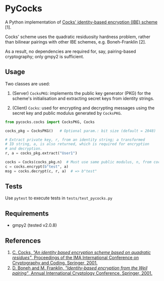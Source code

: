 # PyCocks

A Python implementation of [Cocks' identity-based encryption (IBE) scheme](https://en.wikipedia.org/wiki/Cocks_IBE_scheme) [1].

Cocks' scheme uses the quadratic residuosity hardness problem, rather than bilinear pairings with other IBE schemes, e.g. Boneh-Franklin [2]. 

As a result, no dependencies are required for, say, pairing-based cryptography; only gmpy2 is sufficient.

## Usage

Two classes are used:

1. (Server) ```CocksPKG```: implements the public key generator (PKG) for the scheme's initialisation and extracting secret keys from identity strings.

2. (Client) ```Cocks```: used for encrypting and decrypting messages using the secret key and public modulus generated by ```CocksPKG```.

```python
from pycocks.cocks import CocksPKG, Cocks

cocks_pkg = CocksPKG()   # Optional param.: bit size (default = 2048)

# Extract private key, r, from an identity string; a transformed
# ID string, a, is also returned, which is required for encryption
# and decryption.
r, a = cocks_pkg.extract("User1")

cocks = Cocks(cocks_pkg.n)  # Must use same public modulus, n, from cocks_pkg
c = cocks.encrypt(b"test", a)
msg = cocks.decrypt(c, r, a)  # => b"test"
```

## Tests

Use ```pytest``` to execute tests in ```tests/test_pycocks.py```

## Requirements

- gmpy2 (tested v2.0.8)

## References

1. [C. Cocks, *"An identity based encryption scheme based on quadratic residues"*, Proceedings of the IMA International Conference on Cryptography and Coding. Springer, 2001.](https://link.springer.com/chapter/10.1007/3-540-45325-3_32)
2. [D. Boneh and M. Franklin, *"Identity-based encryption from the Weil pairing"*, Annual International Cryptology Conference. Springer, 2001.](https://search.proquest.com/docview/918831320?pq-origsite=gscholar)
